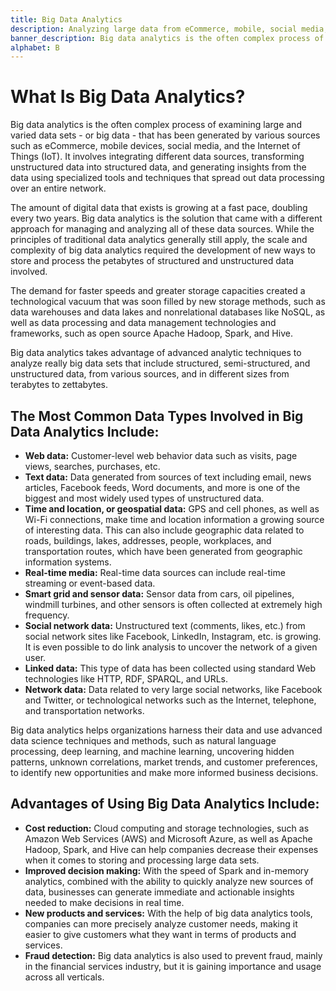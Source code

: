 ```yaml
---
title: Big Data Analytics
description: Analyzing large data from eCommerce, mobile, social media, and IoT. Integrating sources, transforming data, generating insights with specialized tools.
banner_description: Big data analytics is the often complex process of examining large and varied data sets - or big data - that has been generated by various sources such as eCommerce, mobile devices, social media, and the Internet of Things (IoT). It involves integrating different data sources, transforming unstructured data into structured data, and generating insights from the data using specialized tools and techniques that spread out data processing over an entire network.
alphabet: B
---
```


# What Is Big Data Analytics?

Big data analytics is the often complex process of examining large and varied data sets - or big data - that has been generated by various sources such as eCommerce, mobile devices, social media, and the Internet of Things (IoT). It involves integrating different data sources, transforming unstructured data into structured data, and generating insights from the data using specialized tools and techniques that spread out data processing over an entire network.

The amount of digital data that exists is growing at a fast pace, doubling every two years. Big data analytics is the solution that came with a different approach for managing and analyzing all of these data sources. While the principles of traditional data analytics generally still apply, the scale and complexity of big data analytics required the development of new ways to store and process the petabytes of structured and unstructured data involved.

The demand for faster speeds and greater storage capacities created a technological vacuum that was soon filled by new storage methods, such as data warehouses and data lakes and nonrelational databases like NoSQL, as well as data processing and data management technologies and frameworks, such as open source Apache Hadoop, Spark, and Hive.

Big data analytics takes advantage of advanced analytic techniques to analyze really big data sets that include structured, semi-structured, and unstructured data, from various sources, and in different sizes from terabytes to zettabytes.

## The Most Common Data Types Involved in Big Data Analytics Include:

- **Web data:** Customer-level web behavior data such as visits, page views, searches, purchases, etc.
- **Text data:** Data generated from sources of text including email, news articles, Facebook feeds, Word documents, and more is one of the biggest and most widely used types of unstructured data.
- **Time and location, or geospatial data:** GPS and cell phones, as well as Wi-Fi connections, make time and location information a growing source of interesting data. This can also include geographic data related to roads, buildings, lakes, addresses, people, workplaces, and transportation routes, which have been generated from geographic information systems.
- **Real-time media:** Real-time data sources can include real-time streaming or event-based data.
- **Smart grid and sensor data:** Sensor data from cars, oil pipelines, windmill turbines, and other sensors is often collected at extremely high frequency.
- **Social network data:** Unstructured text (comments, likes, etc.) from social network sites like Facebook, LinkedIn, Instagram, etc. is growing. It is even possible to do link analysis to uncover the network of a given user.
- **Linked data:** This type of data has been collected using standard Web technologies like HTTP, RDF, SPARQL, and URLs.
- **Network data:** Data related to very large social networks, like Facebook and Twitter, or technological networks such as the Internet, telephone, and transportation networks.

Big data analytics helps organizations harness their data and use advanced data science techniques and methods, such as natural language processing, deep learning, and machine learning, uncovering hidden patterns, unknown correlations, market trends, and customer preferences, to identify new opportunities and make more informed business decisions.

## Advantages of Using Big Data Analytics Include:

- **Cost reduction:** Cloud computing and storage technologies, such as Amazon Web Services (AWS) and Microsoft Azure, as well as Apache Hadoop, Spark, and Hive can help companies decrease their expenses when it comes to storing and processing large data sets.
- **Improved decision making:** With the speed of Spark and in-memory analytics, combined with the ability to quickly analyze new sources of data, businesses can generate immediate and actionable insights needed to make decisions in real time.
- **New products and services:** With the help of big data analytics tools, companies can more precisely analyze customer needs, making it easier to give customers what they want in terms of products and services.
- **Fraud detection:** Big data analytics is also used to prevent fraud, mainly in the financial services industry, but it is gaining importance and usage across all verticals.
